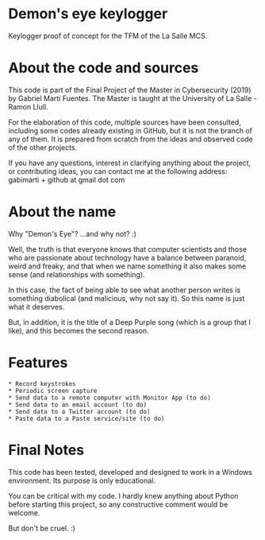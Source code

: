 # Demon's eye keylogger
Keylogger proof of concept for the TFM of the La Salle MCS.

# About the code and sources
This code is part of the Final Project of the Master in Cybersecurity (2019) by Gabriel Martí Fuentes. The Master is taught at the University of La Salle - Ramon Llull.

For the elaboration of this code, multiple sources have been consulted, including some codes already existing in GitHub, but it is not the branch of any of them. It is prepared from scratch from the ideas and observed code of the other projects.

If you have any questions, interest in clarifying anything about the project, or contributing ideas, you can contact me at the following address: gabimarti + github at gmail dot com

# About the name
Why "Demon's Eye"? ...and why not? :)

Well, the truth is that everyone knows that computer scientists and those who are passionate about technology have a balance between paranoid, weird and freaky, and that when we name something it also makes some sense (and relationships with something).

In this case, the fact of being able to see what another person writes is something diabolical (and malicious, why not say it). So this name is just what it deserves. 

But, in addition, it is the title of a Deep Purple song (which is a group that I like), and this becomes the second reason.

# Features     
    * Record keystrokes
    * Periodic screen capture
    * Send data to a remote computer with Monitor App (to do)
    * Send data to an email account (to do)
    * Send data to a Twitter account (to do)
    * Paste data to a Paste service/site (to do)

# Final Notes
This code has been tested, developed and designed to work in a Windows environment.
Its purpose is only educational.

You can be critical with my code.
I hardly knew anything about Python before starting this project, so any constructive comment would be welcome.

But don't be cruel. :)
    
    